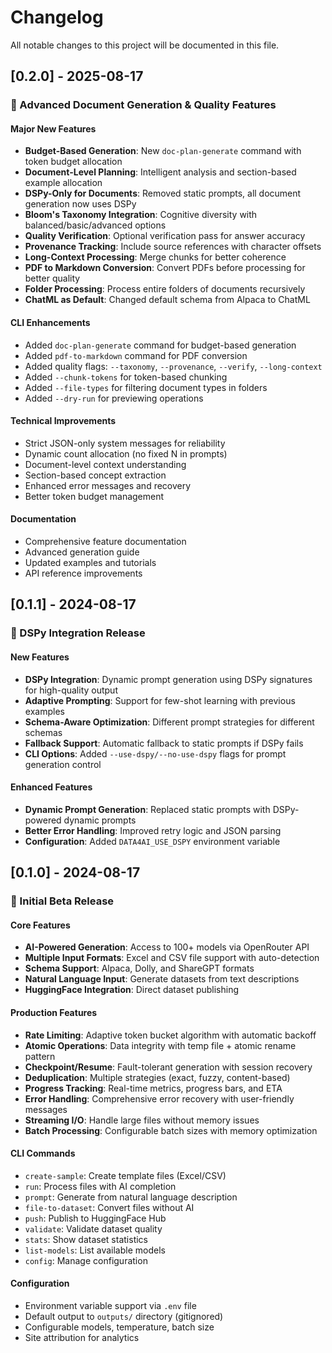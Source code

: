 # Changelog

All notable changes to this project will be documented in this file.

## [0.2.0] - 2025-08-17

### 🚀 Advanced Document Generation & Quality Features

#### Major New Features
- **Budget-Based Generation**: New `doc-plan-generate` command with token budget allocation
- **Document-Level Planning**: Intelligent analysis and section-based example allocation
- **DSPy-Only for Documents**: Removed static prompts, all document generation now uses DSPy
- **Bloom's Taxonomy Integration**: Cognitive diversity with balanced/basic/advanced options
- **Quality Verification**: Optional verification pass for answer accuracy
- **Provenance Tracking**: Include source references with character offsets
- **Long-Context Processing**: Merge chunks for better coherence
- **PDF to Markdown Conversion**: Convert PDFs before processing for better quality
- **Folder Processing**: Process entire folders of documents recursively
- **ChatML as Default**: Changed default schema from Alpaca to ChatML

#### CLI Enhancements
- Added `doc-plan-generate` command for budget-based generation
- Added `pdf-to-markdown` command for PDF conversion
- Added quality flags: `--taxonomy`, `--provenance`, `--verify`, `--long-context`
- Added `--chunk-tokens` for token-based chunking
- Added `--file-types` for filtering document types in folders
- Added `--dry-run` for previewing operations

#### Technical Improvements
- Strict JSON-only system messages for reliability
- Dynamic count allocation (no fixed N in prompts)
- Document-level context understanding
- Section-based concept extraction
- Enhanced error messages and recovery
- Better token budget management

#### Documentation
- Comprehensive feature documentation
- Advanced generation guide
- Updated examples and tutorials
- API reference improvements

## [0.1.1] - 2024-08-17

### 🔮 DSPy Integration Release

#### New Features
- **DSPy Integration**: Dynamic prompt generation using DSPy signatures for high-quality output
- **Adaptive Prompting**: Support for few-shot learning with previous examples
- **Schema-Aware Optimization**: Different prompt strategies for different schemas
- **Fallback Support**: Automatic fallback to static prompts if DSPy fails
- **CLI Options**: Added `--use-dspy/--no-use-dspy` flags for prompt generation control

#### Enhanced Features
- **Dynamic Prompt Generation**: Replaced static prompts with DSPy-powered dynamic prompts
- **Better Error Handling**: Improved retry logic and JSON parsing
- **Configuration**: Added `DATA4AI_USE_DSPY` environment variable

## [0.1.0] - 2024-08-17

### 🎉 Initial Beta Release

#### Core Features
- **AI-Powered Generation**: Access to 100+ models via OpenRouter API
- **Multiple Input Formats**: Excel and CSV file support with auto-detection
- **Schema Support**: Alpaca, Dolly, and ShareGPT formats
- **Natural Language Input**: Generate datasets from text descriptions
- **HuggingFace Integration**: Direct dataset publishing

#### Production Features
- **Rate Limiting**: Adaptive token bucket algorithm with automatic backoff
- **Atomic Operations**: Data integrity with temp file + atomic rename pattern
- **Checkpoint/Resume**: Fault-tolerant generation with session recovery
- **Deduplication**: Multiple strategies (exact, fuzzy, content-based)
- **Progress Tracking**: Real-time metrics, progress bars, and ETA
- **Error Handling**: Comprehensive error recovery with user-friendly messages
- **Streaming I/O**: Handle large files without memory issues
- **Batch Processing**: Configurable batch sizes with memory optimization

#### CLI Commands
- `create-sample`: Create template files (Excel/CSV)
- `run`: Process files with AI completion
- `prompt`: Generate from natural language description
- `file-to-dataset`: Convert files without AI
- `push`: Publish to HuggingFace Hub
- `validate`: Validate dataset quality
- `stats`: Show dataset statistics
- `list-models`: List available models
- `config`: Manage configuration

#### Configuration
- Environment variable support via `.env` file
- Default output to `outputs/` directory (gitignored)
- Configurable models, temperature, batch size
- Site attribution for analytics

